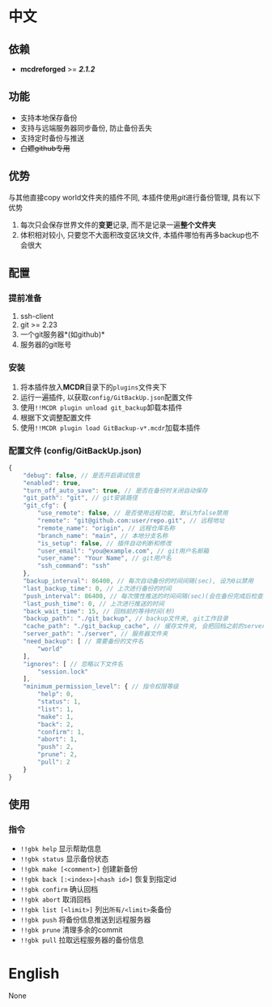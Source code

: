 # 中文

## 依赖
- **mcdreforged** >= ***2.1.2***

## 功能
- 支持本地保存备份
- 支持与远端服务器同步备份, 防止备份丢失
- 支持定时备份与推送
- ~~白嫖github专用~~

## 优势

与其他直接copy world文件夹的插件不同, 本插件使用*git*进行备份管理, 具有以下优势
1. 每次只会保存世界文件的**变更**记录, 而不是记录一遍**整个文件夹**
2. 体积相对较小, 只要您不大面积改变区块文件, 本插件哪怕有再多backup也不会很大

## 配置
### 提前准备
1. ssh-client
2. git >= 2.23
3. 一个git服务器*(如github)*
4. 服务器的git账号

### 安装
1. 将本插件放入**MCDR**目录下的`plugins`文件夹下
2. 运行一遍插件, 以获取`config/GitBackUp.json`配置文件
3. 使用`!!MCDR plugin unload git_backup`卸载本插件
4. 根据下文调整配置文件
5. 使用`!!MCDR plugin load GitBackup-v*.mcdr`加载本插件

### 配置文件 (config/GitBackUp.json)
```javascript
{
    "debug": false, // 是否开启调试信息
    "enabled": true,
    "turn_off_auto_save": true, // 是否在备份时关闭自动保存
    "git_path": "git", // git安装路径
    "git_cfg": {
        "use_remote": false, // 是否使用远程功能, 默认为false禁用
        "remote": "git@github.com:user/repo.git", // 远程地址
        "remote_name": "origin", // 远程仓库名称
        "branch_name": "main", // 本地分支名称
        "is_setup": false, // 插件自动判断和修改
        "user_email": "you@example.com", // git用户名邮箱
        "user_name": "Your Name", // git用户名
        "ssh_command": "ssh"
    },
    "backup_interval": 86400, // 每次自动备份的时间间隔(sec), 设为0以禁用
    "last_backup_time": 0, // 上次进行备份的时间
    "push_interval": 86400, // 每次惰性推送的时间间隔(sec)(会在备份完成后检查是否推送), 设为0以禁用
    "last_push_time": 0, // 上次进行推送的时间
    "back_wait_time": 15, // 回档前的等待时间(秒)
    "backup_path": "./git_backup", // backup文件夹, git工作目录
    "cache_path": "./git_backup_cache", // 缓存文件夹, 会把回档之前的server文件夹
    "server_path": "./server", // 服务器文件夹
    "need_backup": [ // 需要备份的文件名
        "world"
    ],
    "ignores": [ // 忽略以下文件名
        "session.lock"
    ],
    "minimum_permission_level": { // 指令权限等级
        "help": 0,
        "status": 1,
        "list": 1,
        "make": 1,
        "back": 2,
        "confirm": 1,
        "abort": 1,
        "push": 2,
        "prune": 2,
        "pull": 2
    }
}
```

## 使用
### 指令

- `!!gbk help` 显示帮助信息
- `!!gbk status` 显示备份状态
- `!!gbk make [<comment>]` 创建新备份
- `!!gbk back [:<index>|<hash id>]` 恢复到指定id
- `!!gbk confirm` 确认回档
- `!!gbk abort` 取消回档
- `!!gbk list [<limit>]` 列出`所有/<limit>`条备份
- `!!gbk push` 将备份信息推送到远程服务器
- `!!gbk prune` 清理多余的commit
- `!!gbk pull` 拉取远程服务器的备份信息

# English
None

